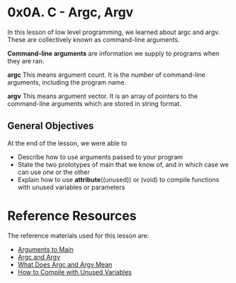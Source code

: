 # 0x0A. C - Argc, Argv
In this lesson of low level programming, we learned about argc and argv. These are collectively known as command-line arguments.

**Command-line arguments** are information we supply to programs when they are ran. 

**argc**
This means argument count. It is the number of command-line arguments, including the program name.

**argv**
This means argument vector. It is an array of pointers to the command-line arguments which are stored in string format. 

## General Objectives
At the end of the lesson, we were able to
- Describe how to use arguments passed to your program
- State the two prototypes of main that we know of, and in which case we can use one or the other
- Explain how to use __attribute__((unused)) or (void) to compile functions with unused variables or parameters

# Reference Resources
The reference materials used for this lesson are:
- [Arguments to Main](https://intranet.alxswe.com/rltoken/Jip_nI4tv2ybQZ-jV3fqJg)
- [Argc and Argv](https://intranet.alxswe.com/rltoken/31aLwv8qsXuiUZrOk9Djqg)
- [What Does Argc and Argv Mean](https://intranet.alxswe.com/rltoken/A0pzqslB6Z3Y3OV3hJQ6Tw)
- [How to Compile with Unused Variables](https://intranet.alxswe.com/rltoken/MkOUE1ndq1UAx9Erk-AVbg)
